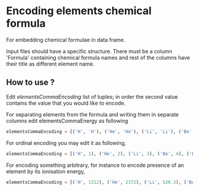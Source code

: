 # Encoding elements chemical formula

For embedding chemical formulae in data frame.

Input files should have a specific structure. There must be a column 'Formula' containing chemical formula names and rest of the columns have their title as different element name. 

## How to use ?
Edit _elementsCommaEncoding_ list of tuples; in order the second value contains the value that you would like to encode.

For separating elements from the formula and writing them in separate columns edit elementsCommaEnergy as following
```python
elementsCommaEncoding = [('H', 'H'), ('He', 'He'), ('Li', 'Li'), ('Be', 'Be'), ('B', 'B'), ('C', 'C'), ... ]
```

For ordinal encoding you may edit it as following,
```python
elementsCommaEncoding = [('H', 1), ('He', 2), ('Li', 3), ('Be', 4), ('B', 5), ('C', 6) ...  ]
```

For encoding something arbitrary, for instance to encode presence of an element by its ionisation energy,
```python
elementsCommaEncoding = [('H', 1312), ('He', 2372), ('Li', 520.3), ('Be', 899.5), ('B', 800.7), ... ]
```
